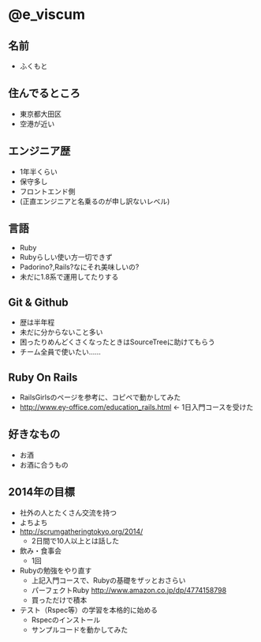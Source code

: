 # @e_viscum

## 名前
 * ふくもと

## 住んでるところ
 * 東京都大田区
 * 空港が近い

## エンジニア歴
 * 1年半くらい
 * 保守多し
 * フロントエンド側
 * (正直エンジニアと名乗るのが申し訳ないレベル)

## 言語
 * Ruby
  * Rubyらしい使い方一切できず
  * Padorino?,Rails?なにそれ美味しいの?
  * 未だに1.8系で運用してたりする

## Git & Github
 * 歴は半年程
 * 未だに分からないこと多い
 * 困ったりめんどくさくなったときはSourceTreeに助けてもらう
 * チーム全員で使いたい......

## Ruby On Rails
 * RailsGirlsのページを参考に、コピペで動かしてみた
 * http://www.ey-office.com/education_rails.html ← 1日入門コースを受けた

## 好きなもの
 * お酒
 * お酒に合うもの

## 2014年の目標
 * 社外の人とたくさん交流を持つ
  * よちよち
  * http://scrumgatheringtokyo.org/2014/
    * 2日間で10人以上とは話した
  * 飲み・食事会
    * 1回
 * Rubyの勉強をやり直す
   * 上記入門コースで、Rubyの基礎をザッとおさらい
   * パーフェクトRuby http://www.amazon.co.jp/dp/4774158798
    * 買っただけで積本
 * テスト（Rspec等）の学習を本格的に始める
   * Rspecのインストール
   * サンプルコードを動かしてみた
